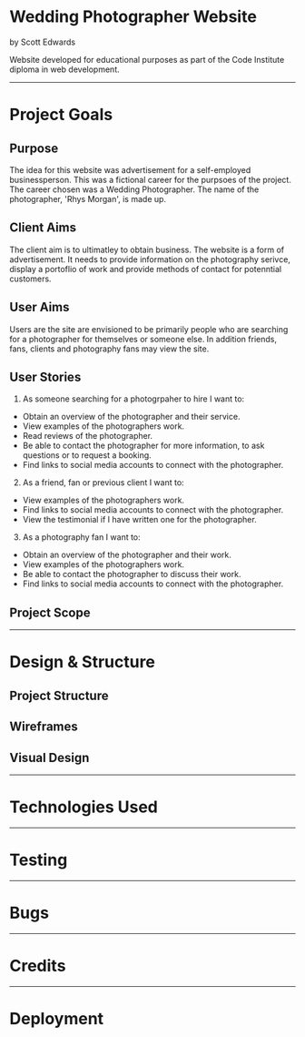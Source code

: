 # Wedding Photographer Website
by Scott Edwards


Website developed for educational purposes as part of the Code Institute diploma in web development.

- - -

# Project Goals

## Purpose

The idea for this website was advertisement for a self-employed businessperson. This was a fictional career for the purpsoes of the project. The career chosen was a Wedding Photographer. The name of the photographer, 'Rhys Morgan', is made up. 

## Client Aims

The client aim is to ultimatley to obtain business. The website is a form of advertisement. It needs to provide information on the photography serivce, display a portoflio of work and provide methods of contact for potenntial customers. 

## User Aims

Users are the site are envisioned to be primarily people who are searching for a photographer for themselves or someone else. In addition friends, fans, clients and photography fans may view the site. 

## User Stories

1) As someone searching for a photogrpaher to hire I want to:

- Obtain an overview of the photographer and their service.
- View examples of the photographers work.
- Read reviews of the photographer.
- Be able to contact the photographer for more information, to ask questions or to request a booking. 
- Find links to social media accounts to connect with the photographer.

2) As a friend, fan or previous client I want to:

- View examples of the photographers work.
- Find links to social media accounts to connect with the photographer.
- View the testimonial if I have written one for the photographer. 

3) As a photography fan I want to:

- Obtain an overview of the photographer and their work.
- View examples of the photographers work.
- Be able to contact the photographer to discuss their work.
- Find links to social media accounts to connect with the photographer.


## Project Scope

- - -

# Design & Structure

## Project Structure

## Wireframes

## Visual Design

- - -

# Technologies Used

- - -

# Testing

- - -

# Bugs 

- - -

# Credits

- - -

# Deployment